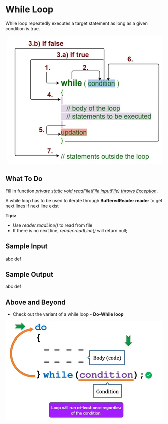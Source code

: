 # While Loop

While loop repeatedly executes a target statement as long as a given condition is true.

<p align="center">
  <img src="metadata/whileloop.jpg">
</p> 

## **What To Do**  

Fill in function [_private static void readFile(File inputFile) throws Exception_](https://github.com/CertifaiAI/learn-java-the-certifai-way/blob/master/java-core/src/main/java/ai/certifai/intermediate/ex11/WhileLoop.java#L58-L63).

A while loop has to be used to iterate through **BufferedReader reader** to get next lines if next line exist

**Tips:** 
- Use _reader.readLine()_ to read from file
- If there is no next line, _reader.readLine()_ will return null;

## **Sample Input** 
abc
def

## **Sample Output** 
abc
def

## **Above and Beyond** 
- Check out the variant of a while loop - **Do-While loop**
<p align="center">
  <img src="metadata/dowhileloop.jpg">
</p> 
